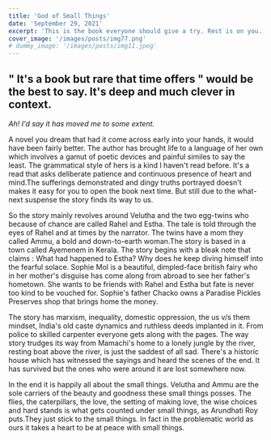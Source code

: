 ```yaml
---
title: 'God of Small Things'
date: 'September 29, 2021'
excerpt: 'This is the book everyone should give a try. Rest is on you.'
cover_image: '/images/posts/img77.png'
# dummy_image: '/images/posts/img11.jpeg'
---
```


<!-- Lorem [markdownum](http://insunt.org/inpositaque), et sanguine rutilos dixit
nigro cornu genus duris linguae. Super hic deus ego adveniens nullumque Venerem
equis aurem aliisque celare densis dextramque similis **post**: mihi rexerat;
bis. -->
## " It's a book but rare that time offers " would be the best to say. It's deep and much clever in context.
 *Ah! I'd say it has moved me to some extent.* 

A novel you dream that had it come across early into your hands, it would have been fairly better. The author has brought life to a language of her own which involves a gamut of poetic devices and painful similes to say the least. The grammatical style of hers is a kind I haven't read before. It's a read that asks deliberate patience and continuous presence of heart and mind.The sufferings demonstrated and dingy truths portrayed doesn't makes it easy for you to open the book next time. But still due to the what-next suspense the story finds its way to us. 

So the story mainly revolves around Velutha and the two egg-twins who because of chance are called Rahel and Estha. The tale is told through the eyes of Rahel and at times by the narrator. The twins have a mom they called Ammu, a bold and down-to-earth woman.The story is based in a town called Ayemenem in Kerala. The story begins with a bleak note that claims : What had happened to Estha? Why does he keep diving himself into the fearful solace. Sophie Mol is a beautiful, dimpled-face british fairy who in her mother's disguise has come along from abroad to see her father's hometown. She wants to be friends with Rahel and Estha but fate is never too kind to be vouched for. Sophie's father Chacko owns a Paradise Pickles Preserves shop that brings home the money.

The story has marxism, inequality, domestic oppression, the us v/s them mindset, India's old caste dynamics and ruthless deeds implanted in it. From police to skilled carpenter everyone gets along with the pages. The way story trudges its way from Mamachi's home to a lonely jungle by the river, resting boat above the river, is just the saddest of all sad. There's a historic house which has witnessed the sayings and heard the scenes of the end. It has survived but the ones who were around it are lost somewhere now. 

In the end it is happily all about the small things. Velutha and Ammu are the sole carriers of the beauty and goodness these small things posses. The flies, the caterpillars, the love, the setting of making love, the wise choices and hard stands is what gets counted under small things, as Arundhati Roy puts.They just stick to the small things. In fact in the problematic world as ours it takes a heart to be at peace with small things. 
